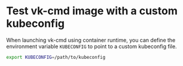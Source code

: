 # Test vk-cmd image with a custom kubeconfig

When launching vk-cmd using container runtime, you can define the environment variable `KUBECONFIG` to point to a custom kubeconfig file.

```bash
export KUBECONFIG=/path/to/kubeconfig
```
